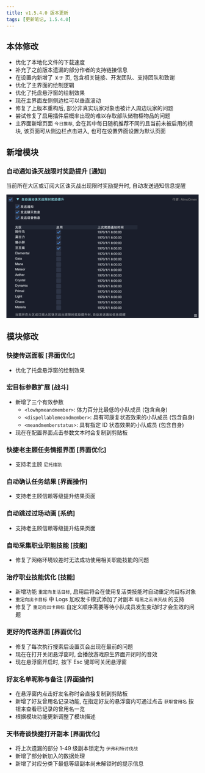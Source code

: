 ```yaml
---
title: v1.5.4.0 版本更新
tags: [更新笔记, 1.5.4.0]
---
```


## 本体修改

- 优化了本地化文件的下载速度
- 补充了之前版本遗漏的部分作者的支持链接信息
- 在设置内新增了 `关于` 页, 包含相关链接、开发团队、支持团队和致谢
- 优化了主界面的绘制逻辑
- 优化了托盘悬浮窗的绘制效果
- 现在主界面左侧侧边栏可以垂直滚动
- 修复了上版本重构后, 部分非真实玩家对象也被计入周边玩家的问题
- 尝试修复了启用插件后概率出现的难以存取部队储物柜物品的问题
- 主界面新增页面 `今日推荐`, 会在其中每日随机推荐不同的且当前未被启用的模块, 该页面可从侧边栏点击进入, 也可在设置界面设置为默认页面

## 新增模块

### 自动通知诛灭战限时奖励提升 [通知]

当前所在大区或订阅大区诛灭战出现限时奖励提升时, 自动发送通知信息提醒

![AutoNotifyChaoticRaidBonus](/assets/Changelog/1.5.4.0/AutoNotifyChaoticRaidBonus.png)

## 模块修改

### 快捷传送面板 [界面优化]

- 优化了托盘悬浮窗的绘制效果

### 宏目标参数扩展 [战斗]

- 新增了三个有效参数
    - `<lowhpmeandmember>`: 体力百分比最低的小队成员 (包含自身)
    - `<dispellablemeandmember>`: 具有可康复状态效果的小队成员 (包含自身)
    - `<meandmemberstatus>`: 具有指定 ID 状态效果的小队成员 (包含自身)
- 现在在配置界面点击参数文本时会复制到剪贴板

### 快捷老主顾任务情报界面 [界面优化]

- 支持老主顾 `尼托维凯`

### 自动确认任务结果 [界面操作]

- 支持老主顾信赖等级提升结果页面

### 自动跳过过场动画 [系统]

- 支持老主顾信赖等级提升结果页面

### 自动采集职业职能技能 [技能]

- 修复了网络环境较差时无法成功使用相关职能技能的问题

### 治疗职业技能优化 [技能]

- 新增功能 `重定向复活目标`, 启用后将会在使用复活类技能时自动重定向目标对象
- `重定向出卡目标` 中 Logs 加权发卡模式添加了对副本 `暗黑之云诛灭战` 的支持
- 修复了 `重定向出卡目标` 自定义顺序需要等待小队成员发生变动时才会生效的问题

### 更好的传送界面 [界面优化]

- 修复了每次执行搜索后设置页会出现在最前的问题
- 现在在打开关闭悬浮窗时, 会播放游戏原生界面开闭时的音效
- 现在悬浮窗开启时, 按下 Esc 键即可关闭悬浮窗

### 好友名单昵称与备注 [界面操作]

- 在悬浮窗内点击好友名称时会直接复制到剪贴板
- 新增了好友曾用名记录功能, 在指定好友的悬浮窗内可通过点击 `获取曾用名` 按钮来查看已记录的曾用名一览
- 根据模块功能更新调整了模块描述

### 天书奇谈快捷打开副本 [界面优化]

- 将上次遗漏的部分 1-49 级副本锁定为 `伊弗利特讨伐战`
- 新增了部分新加入的数据处理
- 新增了对应分类下最低等级副本尚未解锁时的提示信息